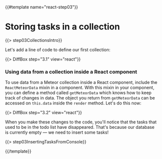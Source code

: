 {{#template name="react-step03"}}

# Storing tasks in a collection

{{> step03CollectionsIntro}}

Let's add a line of code to define our first collection:

{{> DiffBox step="3.1" view="react"}}

### Using data from a collection inside a React component

To use data from a Meteor collection inside a React component, include the `ReactMeteorData` mixin in a component. With this mixin in your component, you can define a method called `getMeteorData` which knows how to keep track of changes in data. The object you return from `getMeteorData` can be accessed on `this.data` inside the `render` method. Let's do this now:

{{> DiffBox step="3.2" view="react"}}

When you make these changes to the code, you'll notice that the tasks that used to be in the todo list have disappeared. That's because our database is currently empty &mdash; we need to insert some tasks!

{{> step03InsertingTasksFromConsole}}

{{/template}}
